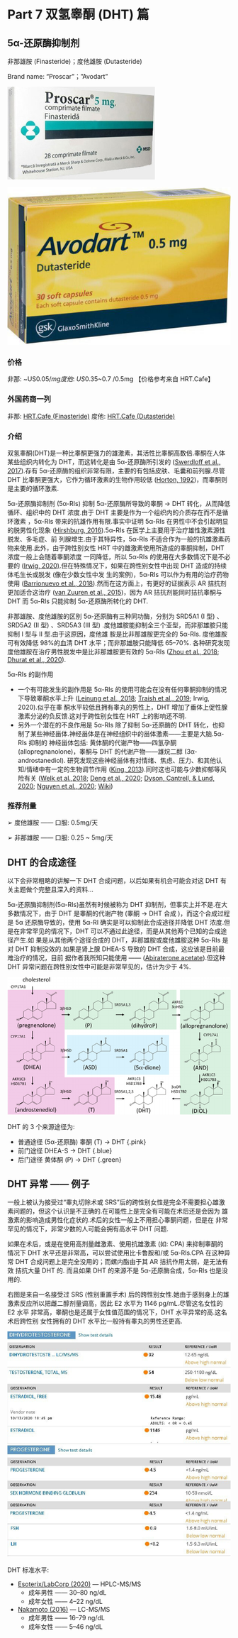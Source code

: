# Part 7 双氢睾酮 (DHT) 篇

## 5α-还原酶抑制剂

非那雄胺 (Finasteride)；度他雄胺 (Dutasteride)

Brand name: “Proscar”；”Avodart”

![Proscar-Finasteride-5mg](../imgs/Proscar-Finasteride-5mg.jpg)

![Avodart-Dutasteride-0.5mg](../imgs/Avodart-Dutasteride-0.5mg.jpg)

### 价格

非那: ~US$0.05 /mg 度他: ~US$0.35~0.7 /0.5mg 【价格参考来自 HRT.Cafe】

### 外国药商一列

非那: [HRT.Cafe (Finasteride)](https://hrt.cafe/finasteride/) 度他: [HRT.Cafe (Dutasteride)](https://hrt.cafe/dutasteride/)

### 介绍

双氢睾酮(DHT)是一种比睾酮更强力的雄激素，其活性比睾酮高数倍.睾酮在人体某些组织内转化为 DHT，而这转化是由 5α-还原酶所引发的 ([Swerdloff et al., 2017](https://doi.org/10.1210/er.2016-1067)).存有 5α-还原酶的组织非常有限，主要的有包括皮肤、毛囊和前列腺.尽管 DHT 比睾酮更强大，它作为循环激素的生物作用较低 ([Horton, 1992](https://doi.org/10.1002/j.1939-4640.1992.tb01621.x))，而睾酮则是主要的循环激素.

5α-还原酶抑制剂 (5α-RIs) 抑制 5α-还原酶所导致的睾酮 → DHT 转化，从而降低循环、组织中的 DHT 浓度.由于 DHT 主要是作为一个组织内的介质存在而不是循环激素 ，5α-RIs 带来的抗雄作用有限.事实中证明 5α-RIs 在男性中不会引起明显的脱男性化现象 ([Hirshburg, 2016](https://www.ncbi.nlm.nih.gov/pmc/articles/PMC5023004/)).5α-RIs 在医学上主要用于治疗雄性激素源性脱发、多毛症、前 列腺增生.由于其特异性，5α-RIs 不适合作为一般的抗雄激素药物来使用.此外，由于跨性别女性 HRT 中的雌激素使用所造成的睾酮抑制，DHT 浓度一般上会随着睾酮浓度 一同降低，所以 5α-RIs 的使用在大多数情况下是不必要的 ([Irwig, 2020)](http://doi.org/10.1111/andr.12881).但在特殊情况下，如果在跨性别女性中出现 DHT 造成的持续体毛生长或脱发 (像在少数女性中发 生的案例)，5α-RIs 可以作为有用的治疗药物使用 ([Barrionuevo et al., 2018](https://doi.org/10.1210/jc.2017-02052)).然而在这方面上，有更好的证据表示 AR 拮抗剂更加适合这治疗 ([van Zuuren et al., 2015](https://doi.org/10.1002/14651858.CD010334.pub2))，因为 AR 拮抗剂能同时拮抗睾酮与 DHT 而 5α-RIs 只能抑制 5α-还原酶所转化的 DHT.

非那雄胺、度他雄胺的区别 5α-还原酶有三种同功酶，分别为 SRD5A1 (I 型) 、SRD5A2 (II 型) 、SRD5A3 (III 型) .度他雄胺能抑制全三个亚型，而非那雄胺只能抑制 I 型与 II 型.由于这原因，度他雄 胺是比非那雄胺更完全的 5α-RIs. 度他雄胺可有效降低 98%的血清 DHT 水平；而非那雄胺只能降低 65–70%. 各种研究发现度他雄胺在治疗男性脱发中是比非那雄胺更有效的 5α-RIs ([Zhou et al., 2018](https://doi.org/10.2147/CIA.S192435); [Dhurat et al., 2020](https://doi.org/10.1111/dth.13379)).

5α-RIs 的副作用

- 一个有可能发生的副作用是 5α-RIs 的使用可能会在没有任何睾酮抑制的情况下导致睾酮水平上升 ([Leinung et al., 2018](https://doi.org/10.1089/trgh.2017.0035); [Traish et al., 2019](https://doi.org/10.1016/j.sxmr.2018.06.002); Irwig, 2020).似乎在睾 酮水平较低且拥有睾丸的男性上，DHT 增加了垂体上促性腺激素分泌的负反馈.这对于跨性别女性在 HRT 上的影响还不明.
- 另外一个潜在的不良作用是 5α-RIs 除了抑制 5α-还原酶的 DHT 转化，也抑制了某些神经甾体.神经甾体是在神经组织中的甾体激素——主要是大脑.5α-RIs 抑制的 神经甾体包括: 黄体酮的代谢产物——四氢孕酮 (allopregnanolone)，睾酮与 DHT 的代谢产物——雄烷二醇 (3α-androstanediol). 研究发现这些神经甾体有对情绪、焦虑、压力、和其他认知/情绪中有一定的生物调节作用 ([King, 2013](https://doi.org/10.1007/978-1-4614-5559-2_1)).同时这也可能与少数抑郁等风险有关 ([Welk et al.,2018](https://doi.org/10.1001/jamainternmed.2017.0089); [Deng et al., 2020](https://doi.org/10.22037/uj.v16i7.5866); [Dyson, Cantrell, & Lund, 2020](https://doi.org/10.1097/JU.0000000000001079); [Nguyen et al., 2020](http://doi.org/10.1001/jamadermatol.2020.3385); [Wiki](https://en.wikipedia.org/wiki/5%CE%B1-Reductase_inhibitor#Emotional_changes))

### 推荐剂量

➢ 度他雄胺 —— 口服: 0.5mg/天

➢ 非那雄胺 —— 口服: 0.25 ~ 5mg/天

## DHT 的合成途径

以下会非常粗略的讲解一下 DHT 合成问题，以后如果有机会可能会对这 DHT 有关主题做个完整且深入的资料...

5α-还原酶抑制剂(5α-RIs)虽然有时候被称为 DHT 抑制剂，但事实上并不是.在大多数情况下，由于 DHT 是睾酮的代谢产物 (睾酮 -> DHT 合成 )，而这个合成过程是 5α 还原酶导致的，使用 5α-RI 确实是可以抑制此合成途径并降低 DHT 浓度.但是在非常罕见的情况下，DHT 可以不通过此途径，而是从其他两个已知的合成途径产生.如 果是从其他两个途径合成的 DHT，非那雄胺或度他雄胺这种 5α-RIs 是对 DHT 抑制没效的.如果是肾上腺 DHEA-S 导致的 DHT 合成，这应该是目前最难治疗的情况，目前 据作者我所知只能使用 —— ([Abiraterone acetate](https://en.wikipedia.org/wiki/Abiraterone_acetate)).但这种 DHT 异常问题在跨性别女性中可能是非常罕见的，估计为少于 4%.

![Frontdoor-pink-primary-backdoor-green-and-secondary-backdoor-blue-pathways-to-5-a](../imgs/Frontdoor-pink-primary-backdoor-green-and-secondary-backdoor-blue-pathways-to-5-a.png)

DHT 的 3 个来源途径为:

- 普通途径 (5α-还原酶) 睾酮 (T) → DHT {.pink}
- 前门途径 DHEA-S → DHT {.blue}
- 后门途径 黄体酮 (P) → DHT {.green}

## DHT 异常 —— 例子

一般上被认为接受过“睾丸切除术或 SRS”后的跨性别女性是完全不需要担心雄激 素问题的，但这个认识是不正确的.在可能性上是完全有可能在术后还是会因为 雄激素的影响造成男性化症状的.术后的女性一般上不用担心睾酮问题，但是在 非常罕见的情况下，非常少数的人可能会拥有高水平 DHT 问题.

如果在术后，或是在使用高剂量雌激素、使用抗雄激素 (如: CPA) 来抑制睾酮的 情况下 DHT 水平还是非常高，可以尝试使用比卡鲁胺和/或 5α-RIs.CPA 在这种异 常 DHT 合成问题上是完全没用的；而螺内酯由于其 AR 拮抗作用太弱，是无法有效 拮抗大量 DHT 的. 而且如果 DHT 的来源不是 5α-还原酶合成，5α-RIs 也是没用的.

右图是来自一名接受过 SRS (性别重置手术) 后的跨性别女性.她由于感到身上的雄 激素反应所以把雌二醇剂量调高，因此 E2 水平为 1146 pg/mL.尽管这名女性的 E2 水平 非常高，睾酮也是还属于女性值范围的情况下，DHT 水平异常的高.这名术后跨性别 女性拥有的 DHT 水平比一般持有睾丸的男性还更高.

![DHT](../imgs/DHT.jpg)

DHT 标准水平:

- [Esoterix/LabCorp (2020)](https://drive.google.com/file/d/1AmUJqhstSmIrcEdqmx_hLINfQLkPqqDx/view?usp=sharing) — HPLC-MS/MS
  - 成年男性 —— 30–80 ng/dL
  - 成年女性 —— 4–22 ng/dL
- [Nakamoto (2016)](https://doi.org/10.1016/B978-0-323-18907-1.00154-2) — LC-MS/MS
  - 成年男性 —— 16–79 ng/dL
  - 成年女性 —— 5–46 ng/dL
